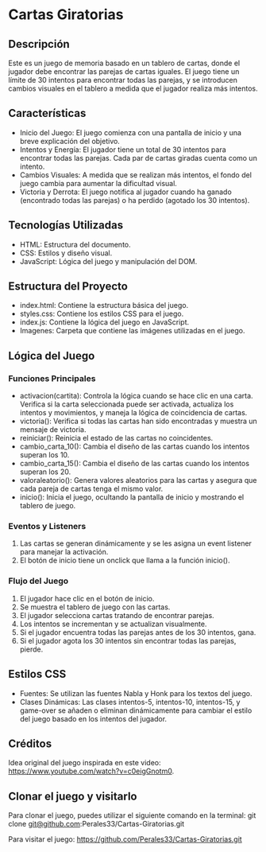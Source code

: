 # Cartas Giratorias

## Descripción

Este es un juego de memoria basado en un tablero de cartas, donde el jugador debe encontrar las parejas de cartas iguales. El juego tiene un límite de 30 intentos para encontrar todas las parejas, y se introducen cambios visuales en el tablero a medida que el jugador realiza más intentos.

## Características

- Inicio del Juego: El juego comienza con una pantalla de inicio y una breve explicación del objetivo.
- Intentos y Energía: El jugador tiene un total de 30 intentos para encontrar todas las parejas. Cada par de cartas giradas cuenta como un intento.
- Cambios Visuales: A medida que se realizan más intentos, el fondo del juego cambia para aumentar la dificultad visual.
- Victoria y Derrota: El juego notifica al jugador cuando ha ganado (encontrado todas las parejas) o ha perdido (agotado los 30 intentos).

## Tecnologías Utilizadas

- HTML: Estructura del documento.
- CSS: Estilos y diseño visual.
- JavaScript: Lógica del juego y manipulación del DOM.

## Estructura del Proyecto

- index.html: Contiene la estructura básica del juego.
- styles.css: Contiene los estilos CSS para el juego.
- index.js: Contiene la lógica del juego en JavaScript.
- Imagenes: Carpeta que contiene las imágenes utilizadas en el juego.

## Lógica del Juego

### Funciones Principales

- activacion(cartita): Controla la lógica cuando se hace clic en una carta. Verifica si la carta seleccionada puede ser activada, actualiza los intentos y movimientos, y maneja la lógica de coincidencia de cartas.
- victoria(): Verifica si todas las cartas han sido encontradas y muestra un mensaje de victoria.
- reiniciar(): Reinicia el estado de las cartas no coincidentes.
- cambio_carta_10(): Cambia el diseño de las cartas cuando los intentos superan los 10.
- cambio_carta_15(): Cambia el diseño de las cartas cuando los intentos superan los 20.
- valoraleatorio(): Genera valores aleatorios para las cartas y asegura que cada pareja de cartas tenga el mismo valor.
- inicio(): Inicia el juego, ocultando la pantalla de inicio y mostrando el tablero de juego.

### Eventos y Listeners

1. Las cartas se generan dinámicamente y se les asigna un event listener para manejar la activación.
2. El botón de inicio tiene un onclick que llama a la función inicio().

### Flujo del Juego

1. El jugador hace clic en el botón de inicio.
2. Se muestra el tablero de juego con las cartas.
3. El jugador selecciona cartas tratando de encontrar parejas.
4. Los intentos se incrementan y se actualizan visualmente.
5. Si el jugador encuentra todas las parejas antes de los 30 intentos, gana.
6. Si el jugador agota los 30 intentos sin encontrar todas las parejas, pierde.

## Estilos CSS

- Fuentes: Se utilizan las fuentes Nabla y Honk para los textos del juego.
- Clases Dinámicas: Las clases intentos-5, intentos-10, intentos-15, y game-over se añaden o eliminan dinámicamente para cambiar el estilo del juego basado en los intentos del jugador.

## Créditos
Idea original del juego inspirada en este video: https://www.youtube.com/watch?v=c0eigGnotm0.

## Clonar el juego y visitarlo

Para clonar el juego, puedes utilizar el siguiente comando en la terminal: git clone git@github.com:Perales33/Cartas-Giratorias.git

Para visitar el juego: https://github.com/Perales33/Cartas-Giratorias.git